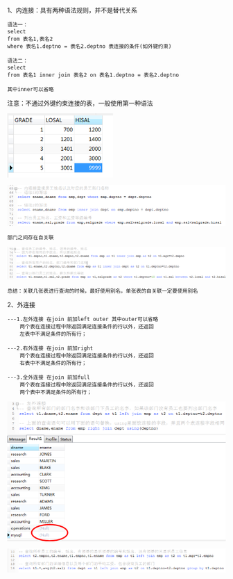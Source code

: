 1、内连接：具有两种语法规则，并不是替代关系

    语法一：
    select 
    from 表名1,表名2
    where 表名1.deptno = 表名2.deptno 表连接的条件(如外键约束)
    
    语法二：
    select
    from 表名1 inner join 表名2 on 表名1.deptno = 表名2.deptno
    
    其中inner可以省略
 
注意：不通过外键约束连接的表，一般使用第一种语法

![内连接](../picture/key13.png)

![内连接](../picture/key14.png)

    部门之间存在自关联
    
![内连接](../picture/key16.png)

    总结：关联几张表进行查询的时候，最好使用别名，单张表的自关联一定要使用别名
    
2、外连接

    ---1.左外连接 在join 前加left outer 其中outer可以省略
        两个表在连接过程中除返回满足连接条件的行以外，还返回
        左表中不满足条件的所有行；
        
    ---2.右外连接 在join 前加right
        两个表在连接过程中除返回满足连接条件的行以外，还返回
        右表中不满足条件的所有行；
        
    ---3.全外连接 在join 前加full
        两个表在连接过程中除返回满足连接条件的行以外，还返回
        两个表中不满足条件的所有行；
   
![外连接](../picture/key15.png)

![外连接](../picture/key18.png)
       

   